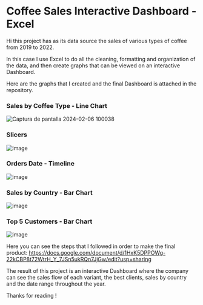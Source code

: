 # Coffee Sales Interactive Dashboard - Excel

Hi this project has as its data source the sales of various types of coffee from 2019 to 2022.

In this case I use Excel to do all the cleaning, formatting and organization of the data, and then create graphs that can be viewed on an interactive Dashboard.

Here are the graphs that I created and the final Dashboard is attached in the repository.



### Sales by Coffee Type - Line Chart
![Captura de pantalla 2024-02-06 100038](https://github.com/NicoGit333/Coffee-Sales-PJ---Excel/assets/109071671/117d3ab4-1101-46b6-a7e0-91d602c646b7)


### Slicers
![image](https://github.com/NicoGit333/Coffee-Sales-PJ---Excel/assets/109071671/05c697e7-f5fd-4f97-a041-83533cd4287c)


### Orders Date - Timeline
![image](https://github.com/NicoGit333/Coffee-Sales-PJ---Excel/assets/109071671/25299635-d771-4017-8c34-b4d3b464670f)


### Sales by Country - Bar Chart
![image](https://github.com/NicoGit333/Coffee-Sales-PJ---Excel/assets/109071671/9a850b86-b6f3-478c-b7c3-185d2e12df31)


### Top 5 Customers - Bar Chart
![image](https://github.com/NicoGit333/Coffee-Sales-PJ---Excel/assets/109071671/8901c5cc-e94a-4952-b83c-07e607f34501)





Here you can see the steps that I followed in order to make the final product: https://docs.google.com/document/d/1HxK5DPPOWg-22kCBP8t72WtrH_Y_7JSn5ukRQn7JjGw/edit?usp=sharing

The result of this project is an interactive Dashboard where the company can see the sales flow of each variant, the best clients, sales by country and the date range throughout the year.


Thanks for reading !
